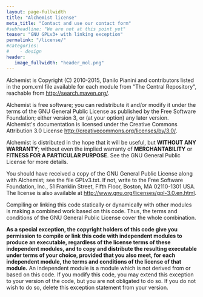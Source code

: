 ```yaml
---
layout: page-fullwidth
title: "Alchemist license"
meta_title: "Contact and use our contact form"
#subheadline: "We are not at this point yet"
teaser: "GNU GPLv3+ with linking exception"
permalink: "/license/"
#categories:
#    - design
header:
   image_fullwidth: "header_mol.png"
---
```


Alchemist is Copyright (C) 2010-2015, Danilo Pianini and contributors listed in the pom.xml file available for each module from "The Central Repository", reachable from <http://search.maven.org/>.

Alchemist is free software; you can redistribute it and/or modify it under the terms of the GNU General Public License as published by the Free Software Foundation; either version 3, or (at your option) any later version.  Alchemist's documentation is licensed under the Creative Commons Attribution 3.0 License <http://creativecommons.org/licenses/by/3.0/>.

Alchemist is distributed in the hope that it will be useful, but **WITHOUT ANY WARRANTY**; without even the implied warranty of **MERCHANTABILITY** or **FITNESS FOR A PARTICULAR PURPOSE**.  See the GNU General Public License for more details.

You should have received a copy of the GNU General Public License along with Alchemist; see the file GPLv3.txt.  If not, write to the Free Software Foundation, Inc., 51 Franklin Street, Fifth Floor, Boston, MA 02110-1301 USA. The license is also available at <http://www.gnu.org/licenses/gpl-3.0.en.html>.

Compiling or linking this code statically or dynamically with other modules is making a combined work based on this code.  Thus, the terms and conditions of the GNU General Public License cover the whole combination.

**As a special exception, the copyright holders of this code give you permission to compile or link this code with independent modules to produce an executable, regardless of the license terms of these independent modules, and to copy and distribute the resulting executable under terms of your choice, provided that you also meet, for each independent module, the terms and conditions of the license of that module.**  An independent module is a module which is not derived from or based on this code.  If you modify this code, you may extend this exception to your version of the code, but you are not obligated to do so.  If you do not wish to do so, delete this exception statement from your version.

